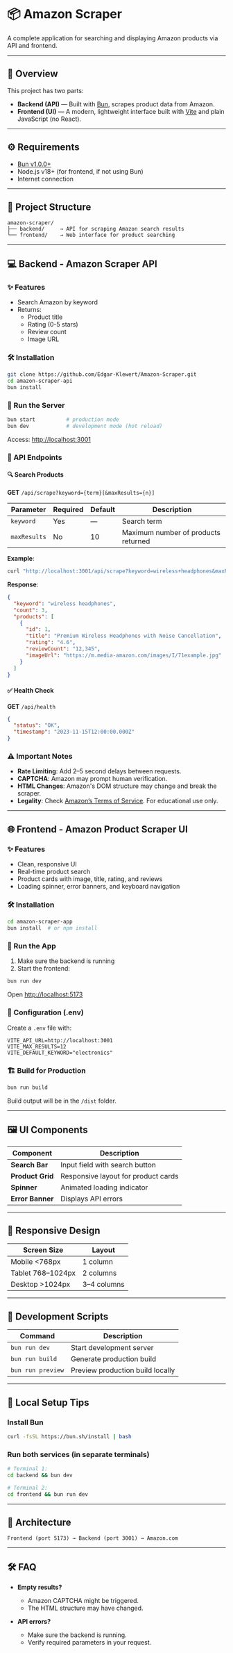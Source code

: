 # 📦 Amazon Scraper

A complete application for searching and displaying Amazon products via API and frontend.

---

## 🧠 Overview

This project has two parts:

- **Backend (API)** — Built with [Bun](https://bun.sh/), scrapes product data from Amazon.
- **Frontend (UI)** — A modern, lightweight interface built with [Vite](https://vitejs.dev/) and plain JavaScript (no React).

---

## ⚙️ Requirements

- [Bun v1.0.0+](https://bun.sh/)
- Node.js v18+ (for frontend, if not using Bun)
- Internet connection

---

## 📁 Project Structure

```
amazon-scraper/
├── backend/     → API for scraping Amazon search results
└── frontend/    → Web interface for product searching
```

---

## 💻 Backend - Amazon Scraper API

### ✨ Features

- Search Amazon by keyword
- Returns:
  - Product title
  - Rating (0-5 stars)
  - Review count
  - Image URL

### 🛠️ Installation

```bash
git clone https://github.com/Edgar-Klewert/Amazon-Scraper.git
cd amazon-scraper-api
bun install
```

### 🚀 Run the Server

```bash
bun start          # production mode
bun dev            # development mode (hot reload)
```

Access: [http://localhost:3001](http://localhost:3001)

### 🔌 API Endpoints

#### 🔍 Search Products

**GET** `/api/scrape?keyword={term}[&maxResults={n}]`

| Parameter     | Required | Default | Description                         |
|---------------|----------|---------|-------------------------------------|
| `keyword`     | Yes      | —       | Search term                         |
| `maxResults`  | No       | 10      | Maximum number of products returned |

**Example**:

```bash
curl "http://localhost:3001/api/scrape?keyword=wireless+headphones&maxResults=3"
```

**Response**:

```json
{
  "keyword": "wireless headphones",
  "count": 3,
  "products": [
    {
      "id": 1,
      "title": "Premium Wireless Headphones with Noise Cancellation",
      "rating": "4.6",
      "reviewCount": "12,345",
      "imageUrl": "https://m.media-amazon.com/images/I/71example.jpg"
    }
  ]
}
```

#### ✅ Health Check

**GET** `/api/health`

```json
{
  "status": "OK",
  "timestamp": "2023-11-15T12:00:00.000Z"
}
```

### ⚠️ Important Notes

- **Rate Limiting**: Add 2–5 second delays between requests.
- **CAPTCHA**: Amazon may prompt human verification.
- **HTML Changes**: Amazon's DOM structure may change and break the scraper.
- **Legality**: Check [Amazon’s Terms of Service](https://www.amazon.com/gp/help/customer/display.html?nodeId=508088). For educational use only.

---

## 🌐 Frontend - Amazon Product Scraper UI

### ✨ Features

- Clean, responsive UI
- Real-time product search
- Product cards with image, title, rating, and reviews
- Loading spinner, error banners, and keyboard navigation

### 🛠️ Installation

```bash
cd amazon-scraper-app
bun install  # or npm install
```

### 🚀 Run the App

1. Make sure the backend is running
2. Start the frontend:

```bash
bun run dev
```

Open [http://localhost:5173](http://localhost:5173)

### 🔧 Configuration (.env)

Create a `.env` file with:

```env
VITE_API_URL=http://localhost:3001
VITE_MAX_RESULTS=12
VITE_DEFAULT_KEYWORD="electronics"
```

### 🏗️ Build for Production

```bash
bun run build
```

Build output will be in the `/dist` folder.

---

## 🖼️ UI Components

| Component       | Description                          |
|------------------|--------------------------------------|
| **Search Bar**   | Input field with search button       |
| **Product Grid** | Responsive layout for product cards  |
| **Spinner**      | Animated loading indicator           |
| **Error Banner** | Displays API errors                  |

---

## 📱 Responsive Design

| Screen Size     | Layout         |
|------------------|----------------|
| Mobile <768px    | 1 column       |
| Tablet 768–1024px| 2 columns      |
| Desktop >1024px  | 3–4 columns    |

---

## 🚦 Development Scripts

| Command            | Description                          |
|--------------------|--------------------------------------|
| `bun run dev`      | Start development server             |
| `bun run build`    | Generate production build            |
| `bun run preview`  | Preview production build locally     |

---

## 🧰 Local Setup Tips

### Install Bun

```bash
curl -fsSL https://bun.sh/install | bash
```

### Run both services (in separate terminals)

```bash
# Terminal 1:
cd backend && bun dev

# Terminal 2:
cd frontend && bun run dev
```

---

## 🔗 Architecture

```
Frontend (port 5173) → Backend (port 3001) → Amazon.com
```

---

## 🛠️ FAQ

- **Empty results?**
  - Amazon CAPTCHA might be triggered.
  - The HTML structure may have changed.

- **API errors?**
  - Make sure the backend is running.
  - Verify required parameters in your request.

